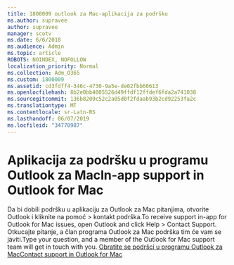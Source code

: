 ```yaml
---
title: 1800009 outlook za Mac-aplikacija za podršku
ms.author: supravee
author: supravee
manager: scotv
ms.date: 6/6/2018
ms.audience: Admin
ms.topic: article
ROBOTS: NOINDEX, NOFOLLOW
localization_priority: Normal
ms.collection: Adm_O365
ms.custom: 1800009
ms.assetid: cd3fdff4-346c-4730-9a5e-de02fbb60613
ms.openlocfilehash: 8b2e0bb4005526d49ffdf12ffdef6fda2a741038
ms.sourcegitcommit: 136b8209c52c2a05d0f2fdaab93b2cd92253fa2c
ms.translationtype: MT
ms.contentlocale: sr-Latn-RS
ms.lasthandoff: 06/07/2019
ms.locfileid: "34770987"
---
```

# <a name="in-app-support-in-outlook-for-mac"></a><span data-ttu-id="5e8ad-102">Aplikacija za podršku u programu Outlook za Mac</span><span class="sxs-lookup"><span data-stu-id="5e8ad-102">In-app support in Outlook for Mac</span></span>

<span data-ttu-id="5e8ad-103">Da bi dobili podršku u aplikaciju za Outlook za Mac pitanjima, otvorite Outlook i kliknite na pomoć \> kontakt podrška.</span><span class="sxs-lookup"><span data-stu-id="5e8ad-103">To receive support in-app for Outlook for Mac issues, open Outlook and click Help \> Contact Support.</span></span> <span data-ttu-id="5e8ad-104">Otkucajte pitanje, a član programa Outlook za Mac podrška tim će vam se javiti.</span><span class="sxs-lookup"><span data-stu-id="5e8ad-104">Type your question, and a member of the Outlook for Mac support team will get in touch with you.</span></span> [<span data-ttu-id="5e8ad-105">Obratite se podršci u programu Outlook za Mac</span><span class="sxs-lookup"><span data-stu-id="5e8ad-105">Contact support in Outlook for Mac</span></span>](https://answers.microsoft.com/msoffice/forum/msoffice_outlook-mso_mac/new-contact-support-feature-in-outlook-2016-for/d4fc21c4-25e2-4e10-b943-1fba6542b517)